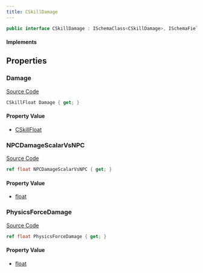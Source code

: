 ```yaml
---
title: CSkillDamage
---
```


```csharp
public interface CSkillDamage : ISchemaClass<CSkillDamage>, ISchemaField, ISchemaClass, INativeHandle
```

#### Implements

## Properties

### Damage

[Source Code](https://github.com/swiftly-solution/swiftlys2/blob/beta/managed/src/SwiftlyS2.Generated/Schemas/Interfaces/CSkillDamage.cs#L16)

```csharp
CSkillFloat Damage { get; }
```

#### Property Value

- [CSkillFloat](/docs/api/shared/schemadefinitions/cskillfloat)

### NPCDamageScalarVsNPC

[Source Code](https://github.com/swiftly-solution/swiftlys2/blob/beta/managed/src/SwiftlyS2.Generated/Schemas/Interfaces/CSkillDamage.cs#L18)

```csharp
ref float NPCDamageScalarVsNPC { get; }
```

#### Property Value

- [float](https://learn.microsoft.com/dotnet/api/system.single)

### PhysicsForceDamage

[Source Code](https://github.com/swiftly-solution/swiftlys2/blob/beta/managed/src/SwiftlyS2.Generated/Schemas/Interfaces/CSkillDamage.cs#L20)

```csharp
ref float PhysicsForceDamage { get; }
```

#### Property Value

- [float](https://learn.microsoft.com/dotnet/api/system.single)

